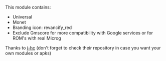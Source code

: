 This module contains:

- Universal
- Monet
- Branding icon: revancify_red
- Exclude Gmscore for more compatibility with Google services or for ROM's with real Microg

Thanks to [j-hc](https://github.com/j-hc/revanced-magisk-module) (don't forget to check their repository in case you want your own modules or apks)
